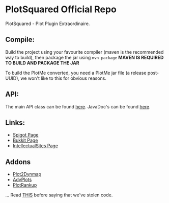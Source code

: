 PlotSquared Official Repo
==========================================================
PlotSquared - Plot Plugin Extraordinaire.

## Compile: ##
Build the project using your favourite compiler (maven is the recommended way to build), then package the jar using `mvn package` **MAVEN IS REQUIRED TO BUILD AND PACKAGE THE JAR**

To build the PlotMe converted, you need a PlotMe jar file (a release post-UUID), we won't like to this for obvious reasons.

## API: ##
The main API class can be found [here](https://github.com/IntellectualCrafters/PlotSquared/blob/master/PlotSquared/src/main/java/com/intellectualcrafters/plot/api/PlotAPI.java "API"). JavaDoc's can be found [here](http://git.plotworld.info/jdocs/ "JDOCS").

## Links: ##

- [Spigot Page](http://www.spigotmc.org/resources/plotsquared.1177/ "SpigotMc")
- [Bukkit Page](http://dev.bukkit.org/bukkit-plugins/plotsquared/ "Bukkit")
- [IntellectualSites Page](http://plotsquared.intellectualsites.com/ "IntellectualSites")

## Addons ##
- [Plot2Dynmap](http://www.spigotmc.org/resources/plot2dynmap.1292/ "Plot2Dynmap")
- [AdvPlots](http://www.spigotmc.org/resources/advplots-%CE%B2.1500/ "AdvPlots")
- [PlotRankup](http://www.spigotmc.org/resources/plotrankup.1571/ "PlotRankup")

...
Read [THIS](https://intellectualsites.com/?p=view_post&post=106) before saying that we've stolen code.

